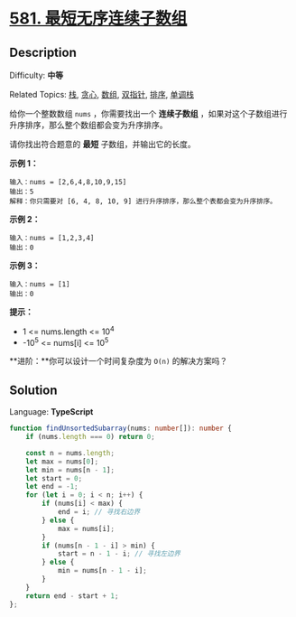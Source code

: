 # [581\. 最短无序连续子数组](https://leetcode.cn/problems/shortest-unsorted-continuous-subarray/)

## Description

Difficulty: **中等**  

Related Topics: [栈](https://leetcode.cn/tag/stack/), [贪心](https://leetcode.cn/tag/greedy/), [数组](https://leetcode.cn/tag/array/), [双指针](https://leetcode.cn/tag/two-pointers/), [排序](https://leetcode.cn/tag/sorting/), [单调栈](https://leetcode.cn/tag/monotonic-stack/)

给你一个整数数组 `nums` ，你需要找出一个 **连续子数组** ，如果对这个子数组进行升序排序，那么整个数组都会变为升序排序。

请你找出符合题意的 **最短** 子数组，并输出它的长度。

**示例 1：**

```
输入：nums = [2,6,4,8,10,9,15]
输出：5
解释：你只需要对 [6, 4, 8, 10, 9] 进行升序排序，那么整个表都会变为升序排序。
```

**示例 2：**

```
输入：nums = [1,2,3,4]
输出：0
```

**示例 3：**

```
输入：nums = [1]
输出：0
```

**提示：**

* 1 <= nums.length <= 10<sup>4</sup>
* -10<sup>5</sup> <= nums[i] <= 10<sup>5</sup>

**进阶：**你可以设计一个时间复杂度为 `O(n)` 的解决方案吗？

## Solution

Language: **TypeScript**

```typescript
function findUnsortedSubarray(nums: number[]): number {
    if (nums.length === 0) return 0;

    const n = nums.length;
    let max = nums[0];
    let min = nums[n - 1];
    let start = 0;
    let end = -1;
    for (let i = 0; i < n; i++) {
        if (nums[i] < max) {
            end = i; // 寻找右边界
        } else {
            max = nums[i];
        }
        if (nums[n - 1 - i] > min) {
            start = n - 1 - i; // 寻找左边界
        } else {
            min = nums[n - 1 - i];
        }
    }
    return end - start + 1;
};
```
